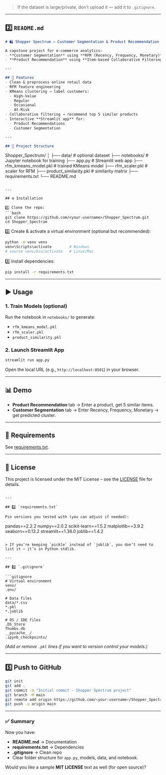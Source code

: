 

> If the dataset is large/private, don’t upload it — add it to `.gitignore`.

---

## 2️⃣ `README.md`

```markdown
# 🛍️ Shopper Spectrum – Customer Segmentation & Product Recommendation

A capstone project for e-commerce analytics:
- **Customer Segmentation** using **RFM (Recency, Frequency, Monetary)** and KMeans clustering  
- **Product Recommendation** using **Item-based Collaborative Filtering**

---

## 🚀 Features
- Clean & preprocess online retail data
- RFM feature engineering
- KMeans clustering → label customers:
  - High-Value
  - Regular
  - Occasional
  - At-Risk
- Collaborative filtering → recommend top 5 similar products
- Interactive **Streamlit app** for:
  - Product Recommendations
  - Customer Segmentation

---

## 📂 Project Structure
```

Shopper\_Spectrum/
│
├── data/                     # optional dataset
├── notebooks/                # Jupyter notebook for training
├── app.py                    # Streamlit web app
├── rfm\_kmeans\_model.pkl      # trained KMeans model
├── rfm\_scaler.pkl            # scaler for RFM
├── product\_similarity.pkl    # similarity matrix
├── requirements.txt
└── README.md

````

---

## ⚙️ Installation

1️⃣ Clone the repo:
```bash
git clone https://github.com/<your-username>/Shopper_Spectrum.git
cd Shopper_Spectrum
````

2️⃣ Create & activate a virtual environment (optional but recommended):

```bash
python -m venv venv
venv\Scripts\activate        # Windows
# source venv/bin/activate   # Linux/Mac
```

3️⃣ Install dependencies:

```bash
pip install -r requirements.txt
```

---

## ▶️ Usage

### 1. Train Models (optional)

Run the notebook in `notebooks/` to generate:

* `rfm_kmeans_model.pkl`
* `rfm_scaler.pkl`
* `product_similarity.pkl`

### 2. Launch Streamlit App

```bash
streamlit run app.py
```

Open the local URL (e.g., `http://localhost:8501`) in your browser.

---

## 📊 Demo

* **Product Recommendation** tab → Enter a product, get 5 similar items.
* **Customer Segmentation** tab → Enter Recency, Frequency, Monetary → get predicted cluster.

---

## 🧰 Requirements

See [requirements.txt](requirements.txt).

---

## 📝 License

This project is licensed under the MIT License – see the [LICENSE](LICENSE) file for details.

```

---

## 3️⃣ `requirements.txt`

Pin versions you tested with (you can adjust if needed):

```

pandas==2.2.2
numpy==2.0.2
scikit-learn==1.5.2
matplotlib==3.9.2
seaborn==0.13.2
streamlit==1.38.0
joblib==1.4.2

````

> If you’re keeping `pickle` instead of `joblib`, you don’t need to list it — it’s in Python stdlib.

---

## 4️⃣ `.gitignore`

```gitignore
# Virtual environment
venv/
.env/

# Data files
data/*.csv
*.pkl
*.joblib

# OS / IDE files
.DS_Store
Thumbs.db
__pycache__/
.ipynb_checkpoints/
````

*(Add or remove `.pkl` lines if you want to version control your models.)*

---

## 5️⃣ Push to GitHub

```bash
git init
git add .
git commit -m "Initial commit - Shopper Spectrum project"
git branch -M main
git remote add origin https://github.com/<your-username>/Shopper_Spectrum.git
git push -u origin main
```

---

### ✅ Summary

Now you have:

* **README.md** → Documentation
* **requirements.txt** → Dependencies
* **.gitignore** → Clean repo
* Clear folder structure for `app.py`, models, data, and notebook.

Would you like a sample **MIT LICENSE** text as well (for open source)?
